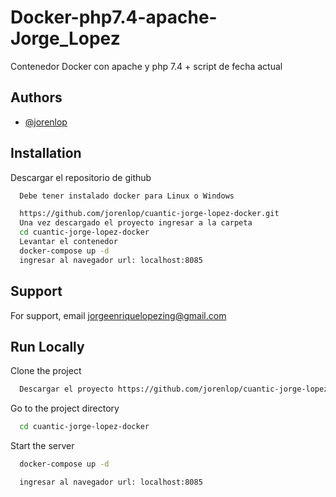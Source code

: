 
# Docker-php7.4-apache-Jorge_Lopez

Contenedor Docker con apache y php 7.4 + script de fecha actual


## Authors

- [@jorenlop](https://www.github.com/jorenlop)


## Installation

Descargar el repositorio de github

```bash
  Debe tener instalado docker para Linux o Windows
```

```bash
  https://github.com/jorenlop/cuantic-jorge-lopez-docker.git
  Una vez descargado el proyecto ingresar a la carpeta 
  cd cuantic-jorge-lopez-docker
  Levantar el contenedor
  docker-compose up -d
  ingresar al navegador url: localhost:8085
  ```
    
## Support

For support, email jorgeenriquelopezing@gmail.com



## Run Locally

Clone the project

```bash
  Descargar el proyecto https://github.com/jorenlop/cuantic-jorge-lopez-docker.git
```

Go to the project directory

```bash
  cd cuantic-jorge-lopez-docker
```


Start the server

```bash
  docker-compose up -d
```
```bash
  ingresar al navegador url: localhost:8085
```
